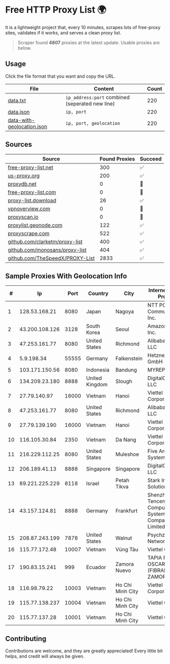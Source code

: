 
# Free HTTP Proxy List 🌍

It is a lightweight project that, every 10 minutes, scrapes lots of free-proxy sites, validates if it works, and serves a clean proxy list.


> Scraper found **4807** proxies at the latest update. Usable proxies are below.

## Usage

Click the file format that you want and copy the URL.


|File|Content|Count|
|----|-------|-----|
|[data.txt](https://raw.githubusercontent.com/themiralay/Proxy-List-World/master/data.txt)|`ip_address:port` combined (seperated new line)|220|
|[data.json](https://raw.githubusercontent.com/themiralay/Proxy-List-World/master/data.json)|`ip, port`|220|
|[data-with-geolocation.json](https://raw.githubusercontent.com/themiralay/Proxy-List-World/master/data-with-geolocation.json)|`ip, port, geolocation`|220|

## Sources

|Source|Found Proxies|Succeed|
|------|-------------|-------|
|[free-proxy-list.net](https://free-proxy-list.net)|300|✅|
|[us-proxy.org](https://www.us-proxy.org)|200|✅|
|[proxydb.net](http://proxydb.net)|0|🚫|
|[free-proxy-list.com](https://free-proxy-list.com/?page=&port=&type%5B%5D=http&type%5B%5D=https&up_time=0&search=Search)|0|🚫|
|[proxy-list.download](https://www.proxy-list.download/HTTP)|26|✅|
|[vpnoverview.com](https://vpnoverview.com/privacy/anonymous-browsing/free-proxy-servers)|0|🚫|
|[proxyscan.io](https://www.proxyscan.io)|0|🚫|
|[proxylist.geonode.com](https://proxylist.geonode.com/api/proxy-list?limit=300&page=1&sort_by=lastChecked&sort_type=desc&protocols=http,https)|122|✅|
|[proxyscrape.com](https://api.proxyscrape.com/v2/?request=displayproxies&protocol=http&timeout=10000&country=all&ssl=all&anonymity=all)|522|✅|
|[github.com/clarketm/proxy-list](https://raw.githubusercontent.com/clarketm/proxy-list/master/proxy-list-raw.txt)|400|✅|
|[github.com/monosans/proxy-list](https://raw.githubusercontent.com/monosans/proxy-list/main/proxies/http.txt)|404|✅|
|[github.com/TheSpeedX/PROXY-List](https://raw.githubusercontent.com/TheSpeedX/PROXY-List/master/http.txt)|2833|✅|


## Sample Proxies With Geolocation Info

|#|Ip|Port|Country|City|Internet Service Provider|
|-|--|----|-------|----|-------------------------|
|1|128.53.168.21|8080|Japan|Nagoya|NTT PC Communications, Inc.|
|2|43.200.108.126|3128|South Korea|Seoul|Amazon.com, Inc.|
|3|47.253.161.77|8080|United States|Richmond|Alibaba Cloud LLC|
|4|5.9.198.34|55555|Germany|Falkenstein|Hetzner Online GmbH|
|5|103.171.150.56|8080|Indonesia|Bandung|MYREPUBLIC|
|6|134.209.23.180|8888|United Kingdom|Slough|DigitalOcean, LLC|
|7|27.79.140.97|16000|Vietnam|Hanoi|Viettel Corporation|
|8|47.253.161.77|8080|United States|Richmond|Alibaba Cloud LLC|
|9|27.79.139.190|16000|Vietnam|Hanoi|Viettel Corporation|
|10|116.105.30.84|2350|Vietnam|Da Nang|Viettel Corporation|
|11|216.229.112.25|8080|United States|Muleshoe|Five Area Systems, LLC|
|12|206.189.41.13|8888|Singapore|Singapore|DigitalOcean, LLC|
|13|89.221.225.229|8118|Israel|Petah Tikva|Stark Industries Solutions LTD|
|14|43.157.124.81|8888|Germany|Frankfurt|Shenzhen Tencent Computer Systems Company Limited|
|15|208.87.243.199|7878|United States|Walnut|Psychz Networks|
|16|115.77.172.48|10007|Vietnam|Vũng Tàu|Viettel Group|
|17|190.83.15.241|999|Ecuador|Zamora Nuevo|TAPIA FLORES OSCAR ALDO (FIBRANET ZAMORA)|
|18|116.98.79.22|10003|Vietnam|Ho Chi Minh City|Viettel Corporation|
|19|115.77.138.237|10004|Vietnam|Ho Chi Minh City|Viettel Group|
|20|115.77.137.28|10001|Vietnam|Ho Chi Minh City|Viettel Group|



## Contributing

Contributions are welcome, and they are greatly appreciated! Every
little bit helps, and credit will always be given.

